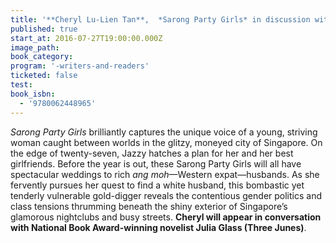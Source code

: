 ```yaml
---
title: '**Cheryl Lu-Lien Tan**,  *Sarong Party Girls* in discussion with Julia Glass (*Three Junes*)'
published: true
start_at: 2016-07-27T19:00:00.000Z
image_path:
book_category:
program: '-writers-and-readers'
ticketed: false
test:
book_isbn:
  - '9780062448965'
---
```



*Sarong Party Girls* brilliantly captures the unique voice of a young, striving woman caught between worlds in the glitzy, moneyed city of Singapore. On the edge of twenty-seven, Jazzy hatches a plan for her and her best girlfriends. Before the year is out, these Sarong Party Girls will all have spectacular weddings to rich *ang moh*—Western expat—husbands. As she fervently pursues her quest to find a white husband, this bombastic yet tenderly vulnerable gold-digger reveals the contentious gender politics and class tensions thrumming beneath the shiny exterior of Singapore’s glamorous nightclubs and busy streets. **Cheryl will appear in conversation with National Book Award-winning novelist Julia Glass (Three Junes)**.